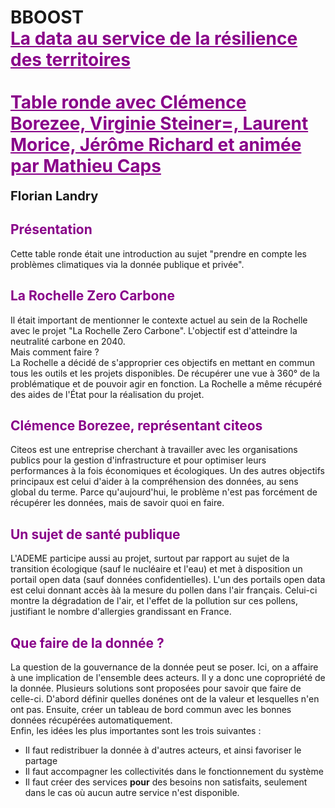 # BBOOST </br> <strong style="color: #890089; text-decoration: underline;">La data au service de la résilience des territoires </br></br> Table ronde avec Clémence Borezee, Virginie Steiner=, Laurent Morice, Jérôme Richard et animée par Mathieu Caps</strong> </br> 
<strong style="font-size:20px">Florian Landry</strong>

## <strong style="color:#890089">Présentation</strong>

Cette table ronde était une introduction au sujet "prendre en compte les problèmes climatiques via la donnée publique et privée".

## <strong style="color:#890089">La Rochelle Zero Carbone</strong>

Il était important de mentionner le contexte actuel au sein de la Rochelle avec le projet "La Rochelle Zero Carbone". L'objectif est d'atteindre la neutralité carbone en 2040.<br>
Mais comment faire ?<br>
La Rochelle a décidé de s'approprier ces objectifs en mettant en commun tous les outils et les projets disponibles. De récupérer une vue à 360° de la problématique et de pouvoir agir en fonction. La Rochelle a même récupéré des aides de l'État pour la réalisation du projet.

## <strong style="color:#890089">Clémence Borezee, représentant citeos</strong>

Citeos est une entreprise cherchant à travailler avec les organisations publics pour la gestion d'infrastructure et pour optimiser leurs performances à la fois économiques et écologiques.
Un des autres objectifs principaux est celui d'aider à la compréhension des données, au sens global du terme. Parce qu'aujourd'hui, le problème n'est pas forcément de récupérer les données, mais de savoir quoi en faire.

## <strong style="color:#890089">Un sujet de santé publique</strong>

L'ADEME participe aussi au projet, surtout par rapport au sujet de la transition écologique (sauf le nucléaire et l'eau) et met à disposition un portail open data (sauf données confidentielles).
L'un des portails open data est celui donnant accès àà la mesure du pollen dans l'air français. Celui-ci montre la dégradation de l'air, et l'effet de la pollution sur ces pollens, justifiant le nombre d'allergies grandissant en France.

## <strong style="color:#890089">Que faire de la donnée ?</strong>

La question de la gouvernance de la donnée peut se poser. Ici, on a affaire à une implication de l'ensemble dees acteurs. Il y a donc une copropriété de la donnée.
Plusieurs solutions sont proposées pour savoir que faire de celle-ci.
D'abord définir quelles donénes ont de la valeur et lesquelles n'en ont pas.
Ensuite, créer un tableau de bord commun avec les bonnes données récupérées automatiquement.<br>
Enfin, les idées les plus importantes sont les trois suivantes :
* Il faut redistribuer la donnée à d'autres acteurs, et ainsi favoriser le partage
* Il faut accompagner les collectivités dans le fonctionnement du système
* Il faut créer des services <b>pour</b> des besoins non satisfaits, seulement dans le cas où aucun autre service n'est disponible.